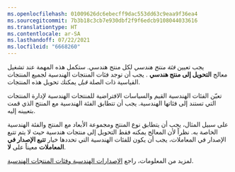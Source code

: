 ```yaml
---
ms.openlocfilehash: 01009626dc6ebecff9dac553dd63c9eaa9f36ea4
ms.sourcegitcommit: 7b3b18c3cb7e930dbf2f9f6edcb9108044033616
ms.translationtype: HT
ms.contentlocale: ar-SA
ms.lasthandoff: 07/22/2021
ms.locfileid: "6668260"
---
```

يجب تعيين *فئة منتج هندسي* لكل منتج هندسي. ستكمل هذه المهمة عند تشغيل معالج **التحويل إلى منتج هندسي** . يجب أن توجد فئات المنتجات الهندسية لجميع المنتجات القياسية ذات الصلة *قبل* يمكنك تحويل هذه المنتجات.

تعيّن الفئات الهندسية القيم والسياسات الافتراضية للمنتجات الهندسية لإدارة المنتجات التي تستند إلى فئاتها الهندسية. يجب أن تتطابق الفئة الهندسية مع المنتج الذي قمت بتعيينه إليه.

على سبيل المثال، يجب أن يتطابق نوع المنتج ومجموعة الأبعاد مع المنتج والفئة الهندسية الخاصة به. نظراً لأن المعالج يمكنه فقط التحويل إلى منتجات هندسية حيث لا يتم تتبع الإصدار في المعاملات، يجب أن يكون للفئات الهندسية التي تحددها خيار **تتبع الإصدار في المعاملات** معيناً على **لا**.

لمزيد من المعلومات، راجع [الإصدارات الهندسية وفئات المنتجات الهندسية](/dynamics365/supply-chain/engineering-change-management/engineering-versions-product-category/?azure-portal=true).
